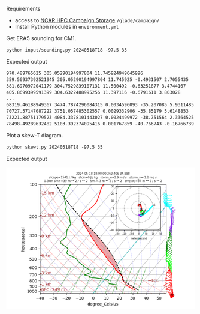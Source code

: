 Requirements
* access to [NCAR HPC Campaign Storage](https://ncar-hpc-docs.readthedocs.io/en/latest/storage-systems/glade/campaign/) `/glade/campaign/`
* Install Python modules in `environment.yml`

Get ERA5 sounding for CM1.

```csh
python input/sounding.py 20240518T18 -97.5 35
```

Expected output
```txt
970.489765625 305.05290194997804 11.745924949645996
359.56937392521945 305.05290194997804 11.745925 -0.4931507 2.7055435
381.6970972041179 304.7529839107131 11.500492 -0.63251877 3.4744167
405.8699399591399 304.6322488995256 11.397116 -0.6791611 3.803028
...
68319.46188949367 3474.7874296084315 0.0034596093 -35.207085 5.9311485
70727.57147087222 3751.057485302557 0.0029332906 -35.85179 5.6148853
73221.88751179523 4084.3378101443027 0.0024499972 -38.751564 2.3364525
78498.49289632482 5103.392374095416 0.001767859 -40.766743 -0.16766739

```

Plot a skew-T diagram.

```csh
python skewt.py 20240518T18 -97.5 35
```

Expected output

<img src="images/skewt.png">
